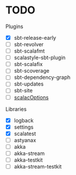 # TODO

Plugins
* [x] sbt-release-early
* [ ] sbt-revolver
* [ ] sbt-scalafmt
* [ ] scalastyle-sbt-plugin
* [ ] sbt-scalafix
* [ ] sbt-scoverage
* [ ] sbt-dependency-graph
* [ ] sbt-updates
* [ ] sbt-site
* [ ] [scalacOptions](https://tpolecat.github.io/2017/04/25/scalac-flags.html)

Libraries
* [x] logback
* [x] settings
* [x] scalatest
* [ ] astyanax
* [ ] akka
* [ ] akka-stream
* [ ] akka-testkit
* [ ] akka-stream-testkit
